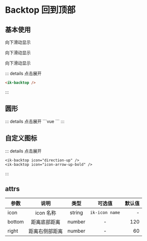 # Backtop 回到顶部

## 基本使用

<ik-backtop />

<p>向下滑动显示</p>
<p>向下滑动显示</p>
<p>向下滑动显示</p>

::: details 点击展开

```html
<ik-backtop />
```

:::

## 圆形

<ik-backtop shape :bottom="180" />
::: details 点击展开
```vue
<ik-backtop shape :bottom="180" />
```
:::

## 自定义图标

<!-- <ik-backtop :right="160" icon="up2" /> -->
<ik-backtop :right="10" icon="thumbs-up" />
<ik-backtop :right="110" icon="dengpao" />

::: details 点击展开

```vue
<ik-backtop icon="direction-up" />
<ik-backtop icon="icon-arrow-up-bold" />
```

:::

## attrs

| 参数   |      说明      |  类型  |     可选值     | 默认值 |
| ------ | :------------: | :----: | :------------: | -----: |
| icon   |   icon 名称    | string | `ik-icon name` |      - |
| bottom |  距离底部距离  | number |       -        |    120 |
| right  | 距离右侧部距离 | number |       -        |     60 |
